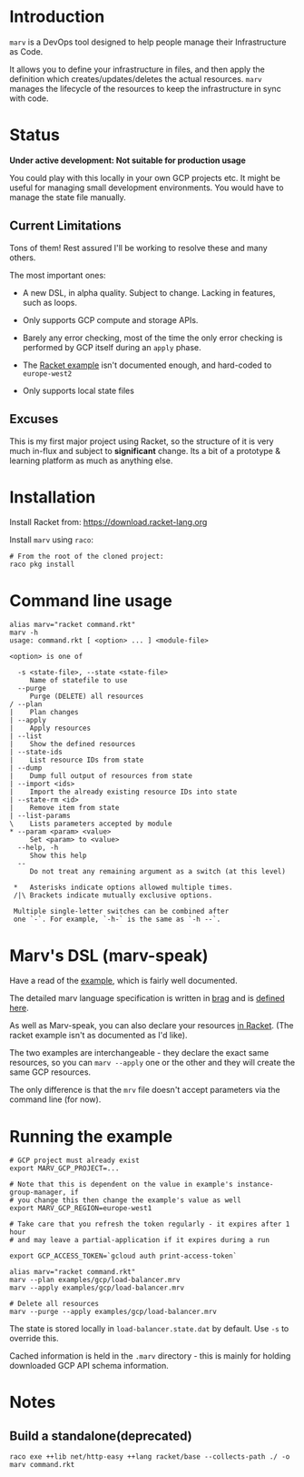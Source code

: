 # Introduction

`marv` is a DevOps tool designed to help people manage their Infrastructure as Code.

It allows you to define your infrastructure in files, and then apply the
definition which creates/updates/deletes the actual resources. `marv` manages
the lifecycle of the resources to keep the infrastructure in sync with code.

# Status

__Under active development: Not suitable for production usage__

You could play with this locally in your own GCP projects etc. It might be
useful for managing small development environments. You would have to manage the
state file manually.

## Current Limitations

Tons of them! Rest assured I'll be working to resolve these and many others.

The most important ones:

- A new DSL, in alpha quality. Subject to change. Lacking in features, such as
loops.

- Only supports GCP compute and storage APIs.

- Barely any error checking, most of the time the only error checking is
performed by GCP itself during an `apply` phase.

- The [Racket example](examples/gcp/load-balancer.rkt) isn't documented enough, and hard-coded to `europe-west2`

- Only supports local state files

## Excuses

This is my first major project using Racket, so the structure of it is very much
in-flux and subject to __significant__ change. Its a bit of a prototype &
learning platform as much as anything else.

# Installation

Install Racket from: https://download.racket-lang.org

Install `marv` using `raco`:

    # From the root of the cloned project:
    raco pkg install

# Command line usage
```
alias marv="racket command.rkt"
marv -h
usage: command.rkt [ <option> ... ] <module-file>

<option> is one of

  -s <state-file>, --state <state-file>
     Name of statefile to use
  --purge
     Purge (DELETE) all resources
/ --plan
|    Plan changes
| --apply
|    Apply resources
| --list
|    Show the defined resources
| --state-ids
|    List resource IDs from state
| --dump
|    Dump full output of resources from state
| --import <ids>
|    Import the already existing resource IDs into state
| --state-rm <id>
|    Remove item from state
| --list-params
\    Lists parameters accepted by module
* --param <param> <value>
     Set <param> to <value>
  --help, -h
     Show this help
  --
     Do not treat any remaining argument as a switch (at this level)

 *   Asterisks indicate options allowed multiple times.
 /|\ Brackets indicate mutually exclusive options.

 Multiple single-letter switches can be combined after
 one `-`. For example, `-h-` is the same as `-h --`.
 ```
    
# Marv's DSL (marv-speak)

Have a read of the [example](examples/gcp/load-balancer.mrv), which is fairly
well documented.

The detailed marv language specification is written in
[brag](https://docs.racket-lang.org/brag/index.html) and is [defined here](alpha/parser.rkt).

As well as Marv-speak, you can also declare your resources [in
Racket](examples/gcp/load-balancer.rkt). (The racket example isn't as documented
as I'd like).

The two examples are interchangeable - they declare the exact same resources, so
you can `marv --apply` one or the other and they will create the same GCP
resources. 

The only difference is that the `mrv` file doesn't accept parameters via the
command line (for now).

# Running the example

    # GCP project must already exist
    export MARV_GCP_PROJECT=...

    # Note that this is dependent on the value in example's instance-group-manager, if
    # you change this then change the example's value as well
    export MARV_GCP_REGION=europe-west1

    # Take care that you refresh the token regularly - it expires after 1 hour
    # and may leave a partial-application if it expires during a run
    
    export GCP_ACCESS_TOKEN=`gcloud auth print-access-token`

    alias marv="racket command.rkt"
    marv --plan examples/gcp/load-balancer.mrv
    marv --apply examples/gcp/load-balancer.mrv 

    # Delete all resources
    marv --purge --apply examples/gcp/load-balancer.mrv 

The state is stored locally in `load-balancer.state.dat` by default. Use `-s` to
override this.

Cached information is held in the `.marv` directory - this is mainly for holding
downloaded GCP API schema information.

# Notes

## Build a standalone(deprecated)

    raco exe ++lib net/http-easy ++lang racket/base --collects-path ./ -o marv command.rkt